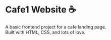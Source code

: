 # Cafe1 Website ☕
A basic frontend project for a cafe landing page.  
Built with HTML, CSS, and lots of love.
